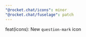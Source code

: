 ```yaml
---
"@rocket.chat/icons": minor
"@rocket.chat/fuselage": patch
---
```


feat(icons): New `question-mark` icon
